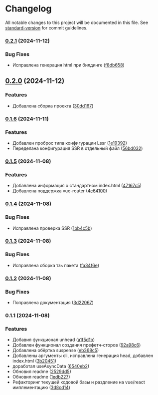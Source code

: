 # Changelog

All notable changes to this project will be documented in this file. See [standard-version](https://github.com/conventional-changelog/standard-version) for commit guidelines.

### [0.2.1](https://gitlab.zebrains.team/frontend/modules/lite-ssr/compare/v0.2.0...v0.2.1) (2024-11-12)


### Bug Fixes

* Исправлена генерация html при билдинге ([f8db658](https://gitlab.zebrains.team/frontend/modules/lite-ssr/commit/f8db658c571fb15e33ead729d87f79f36c16b7f5))

## [0.2.0](https://gitlab.zebrains.team/frontend/modules/lite-ssr/compare/v0.1.6...v0.2.0) (2024-11-12)


### Features

* Добавлена сборка проекта ([30dd167](https://gitlab.zebrains.team/frontend/modules/lite-ssr/commit/30dd167f790e4027c4ebdf63a543e4eb4f09e802))

### [0.1.6](https://gitlab.zebrains.team/frontend/modules/lite-ssr/compare/v0.1.5...v0.1.6) (2024-11-11)


### Features

* Добавлен проброс типа конфигурации Lssr ([1e19392](https://gitlab.zebrains.team/frontend/modules/lite-ssr/commit/1e19392b8a3c1b8faabbf2ddd859e2b81e7f6a98))
* Переделана конфигурация SSR в отдельный файл ([56bd032](https://gitlab.zebrains.team/frontend/modules/lite-ssr/commit/56bd032ddc07c36cb30f7eb0d7cd1e6c4c9dbf28))

### [0.1.5](https://gitlab.zebrains.team/frontend/modules/lite-ssr/compare/v0.1.4...v0.1.5) (2024-11-08)


### Features

* Добавлена информация о стандартном index.html ([47167c5](https://gitlab.zebrains.team/frontend/modules/lite-ssr/commit/47167c53b681694634d9f603f537540e4e9a4bf7))
* Добавлена поддержка vue-router ([4c64100](https://gitlab.zebrains.team/frontend/modules/lite-ssr/commit/4c64100d513c8abfaa788d3ecd56ade6013fa849))

### [0.1.4](https://gitlab.zebrains.team/frontend/modules/lite-ssr/compare/v0.1.3...v0.1.4) (2024-11-08)


### Bug Fixes

* Исправлена проверка SSR ([1bb4c5b](https://gitlab.zebrains.team/frontend/modules/lite-ssr/commit/1bb4c5b46a728a082e9ebaa2fe6732531b78a7e3))

### [0.1.3](https://gitlab.zebrains.team/frontend/modules/lite-ssr/compare/v0.1.2...v0.1.3) (2024-11-08)


### Bug Fixes

* Исправлена сборка тзь пакета ([fa34f6e](https://gitlab.zebrains.team/frontend/modules/lite-ssr/commit/fa34f6e1edada9132fc2c75310918b303f296ff1))

### [0.1.2](https://gitlab.zebrains.team/frontend/modules/lite-ssr/compare/v0.1.1...v0.1.2) (2024-11-08)


### Bug Fixes

* Поправлена документация ([3d22067](https://gitlab.zebrains.team/frontend/modules/lite-ssr/commit/3d220676c3ac3f8d032e63d7667d20ce4e3c42b4))

### 0.1.1 (2024-11-08)


### Features

* Добавил функционал unhead ([a1f5d1b](https://gitlab.zebrains.team/frontend/modules/lite-ssr/commit/a1f5d1be3d2d1d6a9f91527160a2647fef4491d8))
* Добавлен функционал создания префетч-сторов ([92a98c6](https://gitlab.zebrains.team/frontend/modules/lite-ssr/commit/92a98c6bcbb4ce1505c99552824e3e211153f81f))
* Добавлена обёртка suspense ([eb368c5](https://gitlab.zebrains.team/frontend/modules/lite-ssr/commit/eb368c5a3ea3ad07837b92cb5a6bb3723fa9c81e))
* Добавлены аргументы cli, исправлена генерация head, добавлен index.html ([3b20451](https://gitlab.zebrains.team/frontend/modules/lite-ssr/commit/3b20451c348a36e3645acefab0cd29ce90424e9e))
* доработал useAsyncData ([6540eb2](https://gitlab.zebrains.team/frontend/modules/lite-ssr/commit/6540eb235f5652fe9158850acc6f572eb1632cb1))
* Обновил readme ([2529dd5](https://gitlab.zebrains.team/frontend/modules/lite-ssr/commit/2529dd5e64cd650eb3c8fa13d0b943ecda9cf552))
* Обновил readme ([1edb227](https://gitlab.zebrains.team/frontend/modules/lite-ssr/commit/1edb227cbd391535d8275a42b09370d10a484c26))
* Рефакторинг текущей кодовой базы и раздление на vue/react имплементацию ([3d8cd14](https://gitlab.zebrains.team/frontend/modules/lite-ssr/commit/3d8cd14eca5b72cadc493d9f33053ba8d5f84178))
